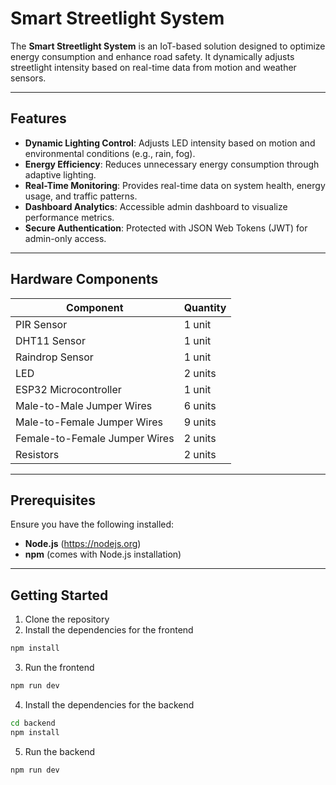 # Smart Streetlight System

The **Smart Streetlight System** is an IoT-based solution designed to optimize energy consumption and enhance road safety. It dynamically adjusts streetlight intensity based on real-time data from motion and weather sensors.

---

## Features

- **Dynamic Lighting Control**: Adjusts LED intensity based on motion and environmental conditions (e.g., rain, fog).
- **Energy Efficiency**: Reduces unnecessary energy consumption through adaptive lighting.
- **Real-Time Monitoring**: Provides real-time data on system health, energy usage, and traffic patterns.
- **Dashboard Analytics**: Accessible admin dashboard to visualize performance metrics.
- **Secure Authentication**: Protected with JSON Web Tokens (JWT) for admin-only access.

---

## Hardware Components

| Component                     | Quantity |
| ----------------------------- | -------- |
| PIR Sensor                    | 1 unit   |
| DHT11 Sensor                  | 1 unit   |
| Raindrop Sensor               | 1 unit   |
| LED                           | 2 units  |
| ESP32 Microcontroller         | 1 unit   |
| Male-to-Male Jumper Wires     | 6 units  |
| Male-to-Female Jumper Wires   | 9 units  |
| Female-to-Female Jumper Wires | 2 units  |
| Resistors                     | 2 units  |

---

## Prerequisites

Ensure you have the following installed:

- **Node.js** (https://nodejs.org)
- **npm** (comes with Node.js installation)

---

## Getting Started

1. Clone the repository
2. Install the dependencies for the frontend

```bash
npm install
```

3. Run the frontend

```bash
npm run dev
```

4. Install the dependencies for the backend

```bash
cd backend
npm install
```

5. Run the backend

```bash
npm run dev
```
